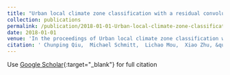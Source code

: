 ```yaml
---
title: "Urban local climate zone classification with a residual convolutional neural network and multi-seasonal Sentinel-2 images"
collection: publications
permalink: /publication/2018-01-01-Urban-local-climate-zone-classification-with-a-residual-convolutional-neural-network-and-multi-seasonal-Sentinel-2-images
date: 2018-01-01
venue: 'In the proceedings of Urban local climate zone classification with a residual convolutional neural network and multi-seasonal Sentinel-2 images'
citation: ' Chunping Qiu,  Michael Schmitt,  Lichao Mou,  Xiao Zhu, &quot;Urban local climate zone classification with a residual convolutional neural network and multi-seasonal Sentinel-2 images.&quot; In the proceedings of Urban local climate zone classification with a residual convolutional neural network and multi-seasonal Sentinel-2 images, 2018.'
---
```

Use [Google Scholar](https://scholar.google.com/scholar?q=Urban+local+climate+zone+classification+with+a+residual+convolutional+neural+network+and+multi+seasonal+Sentinel+2+images){:target="_blank"} for full citation